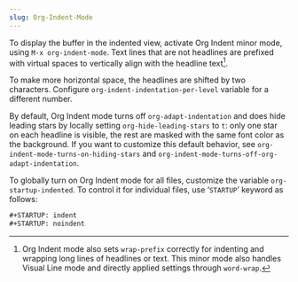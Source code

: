 ```yaml
---
slug: Org-Indent-Mode
---
```


To display the buffer in the indented view, activate Org Indent minor mode, using `M-x org-indent-mode`. Text lines that are not headlines are prefixed with virtual spaces to vertically align with the headline text[^1].

To make more horizontal space, the headlines are shifted by two characters. Configure `org-indent-indentation-per-level` variable for a different number.

By default, Org Indent mode turns off `org-adapt-indentation` and does hide leading stars by locally setting `org-hide-leading-stars` to `t`: only one star on each headline is visible, the rest are masked with the same font color as the background. If you want to customize this default behavior, see `org-indent-mode-turns-on-hiding-stars` and `org-indent-mode-turns-off-org-adapt-indentation`.

To globally turn on Org Indent mode for all files, customize the variable `org-startup-indented`. To control it for individual files, use ‘`STARTUP`’ keyword as follows:

```lisp
#+STARTUP: indent
#+STARTUP: noindent
```

[^1]: Org Indent mode also sets `wrap-prefix` correctly for indenting and wrapping long lines of headlines or text. This minor mode also handles Visual Line mode and directly applied settings through `word-wrap`.
